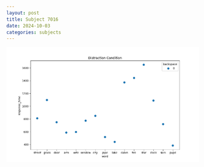 ```yaml
---
layout: post
title: Subject 7016
date: 2024-10-03
categories: subjects
---
```


![](data/7016/run-2/7016_rt_acc_fuzzy_delay.png)
